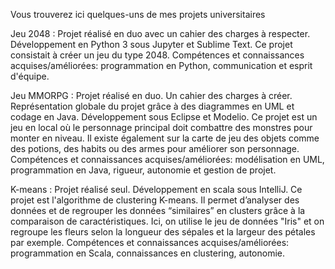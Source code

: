 Vous trouverez ici quelques-uns de mes projets universitaires

Jeu 2048 :
Projet réalisé en duo avec un cahier des charges à respecter. Développement en Python 3 sous Jupyter et Sublime Text. 
Ce projet consistait à créer un jeu du type 2048.
Compétences et connaissances acquises/améliorées: programmation en Python, communication et esprit d'équipe.

Jeu MMORPG :
Projet réalisé en duo. Un cahier des charges à créer. 
Représentation globale du projet grâce à des diagrammes en UML et codage en Java. Développement sous Eclipse et Modelio.
Ce projet est un jeu en local où le personnage principal doit combattre des monstres pour monter en niveau. Il existe également sur la carte de jeu des objets comme des potions, des habits ou des armes pour améliorer son personnage.
Compétences et connaissances acquises/améliorées: modélisation en UML, programmation en Java, rigueur, autonomie et gestion de projet.

K-means :
Projet réalisé seul. Développement en scala sous IntelliJ. 
Ce projet est l'algorithme de clustering K-means. Il permet d’analyser des données et de regrouper les données “similaires” en clusters grâce à la comparaison de caractéristiques. Ici, on utilise le jeu de données "Iris" et on regroupe les fleurs selon la longueur des sépales et la largeur des pétales par exemple.
Compétences et connaissances acquises/améliorées: programmation en Scala, connaissances en clustering, autonomie.  
